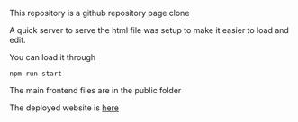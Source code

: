 This repository is a github repository page clone

A quick server to serve the html file was setup to make it easier to load and edit.

You can load it through
```
npm run start
```

The main frontend files are in the public folder

The deployed website is [here](https://serene-lichterman-314c24.netlify.app)